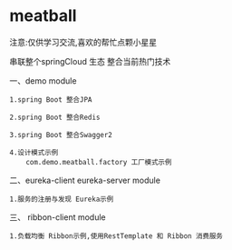 # meatball
注意:仅供学习交流,喜欢的帮忙点颗小星星

串联整个springCloud 生态 整合当前热门技术

一、demo module

    1.spring Boot 整合JPA
    
    2.spring Boot 整合Redis
    
    3.spring Boot 整合Swagger2
    
    4.设计模式示例
        com.demo.meatball.factory 工厂模式示例

二、eureka-client eureka-server module

    1.服务的注册与发现 Eureka示例

三、 ribbon-client module

    1.负载均衡 Ribbon示例,使用RestTemplate 和 Ribbon 消费服务






